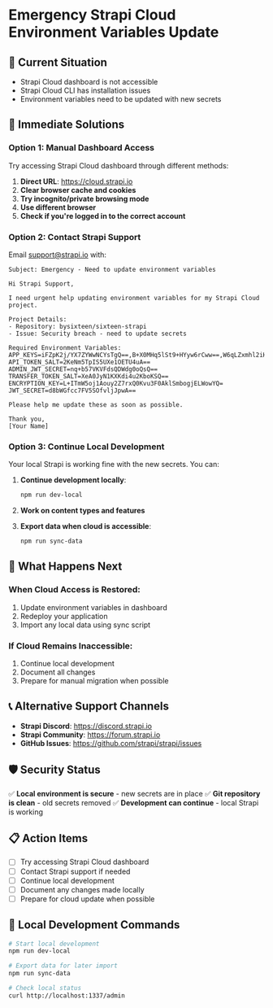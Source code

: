 # Emergency Strapi Cloud Environment Variables Update

## 🚨 Current Situation
- Strapi Cloud dashboard is not accessible
- Strapi Cloud CLI has installation issues
- Environment variables need to be updated with new secrets

## 🔧 Immediate Solutions

### Option 1: Manual Dashboard Access
Try accessing Strapi Cloud dashboard through different methods:

1. **Direct URL**: https://cloud.strapi.io
2. **Clear browser cache and cookies**
3. **Try incognito/private browsing mode**
4. **Use different browser**
5. **Check if you're logged in to the correct account**

### Option 2: Contact Strapi Support
Email support@strapi.io with:
```
Subject: Emergency - Need to update environment variables

Hi Strapi Support,

I need urgent help updating environment variables for my Strapi Cloud project.

Project Details:
- Repository: bysixteen/sixteen-strapi
- Issue: Security breach - need to update secrets

Required Environment Variables:
APP_KEYS=iFZpK2j/YX7ZYWwNCYsTgQ==,B+X0MHq5lSt9+HYyw6rCww==,W6qLZxmhl2iHbawSnCCPEQ==,YMpM+ErttT991OgEBmCb4A==
API_TOKEN_SALT=2KeNm5TpIS5UXe1OETU4uA==
ADMIN_JWT_SECRET=nq+b57VKVFdsQDWdg0oQsQ==
TRANSFER_TOKEN_SALT=XeA0JyN1KXKdi4u2KboKSQ==
ENCRYPTION_KEY=L+ITmW5oj1Aouy2Z7rxQ0Kvu3F0AklSmbogjELWowYQ=
JWT_SECRET=d8bWGfcc7FV5SOfvljJpwA==

Please help me update these as soon as possible.

Thank you,
[Your Name]
```

### Option 3: Continue Local Development
Your local Strapi is working fine with the new secrets. You can:

1. **Continue development locally**:
   ```bash
   npm run dev-local
   ```

2. **Work on content types and features**

3. **Export data when cloud is accessible**:
   ```bash
   npm run sync-data
   ```

## 🔄 What Happens Next

### When Cloud Access is Restored:
1. Update environment variables in dashboard
2. Redeploy your application
3. Import any local data using sync script

### If Cloud Remains Inaccessible:
1. Continue local development
2. Document all changes
3. Prepare for manual migration when possible

## 📞 Alternative Support Channels

- **Strapi Discord**: https://discord.strapi.io
- **Strapi Community**: https://forum.strapi.io
- **GitHub Issues**: https://github.com/strapi/strapi/issues

## 🛡️ Security Status

✅ **Local environment is secure** - new secrets are in place
✅ **Git repository is clean** - old secrets removed
✅ **Development can continue** - local Strapi is working

## 📋 Action Items

- [ ] Try accessing Strapi Cloud dashboard
- [ ] Contact Strapi support if needed
- [ ] Continue local development
- [ ] Document any changes made locally
- [ ] Prepare for cloud update when possible

## 🚀 Local Development Commands

```bash
# Start local development
npm run dev-local

# Export data for later import
npm run sync-data

# Check local status
curl http://localhost:1337/admin
``` 
